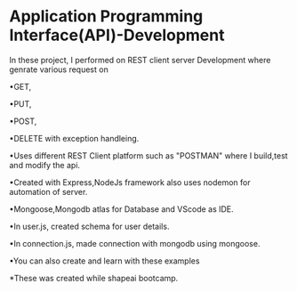 # Application Programming Interface(API)-Development

In these project, I performed on REST client server Development where genrate various request on 

•GET,

•PUT,

•POST,

•DELETE with exception handleing.

•Uses different REST Client platform such as "POSTMAN" where I build,test and modify the api.

•Created with Express,NodeJs framework also uses nodemon for automation of server.

•Mongoose,Mongodb atlas for Database and VScode as IDE.

•In user.js, created schema for user details.

•In connection.js, made connection with mongodb using mongoose.

•You can also create and learn with these examples

*These was created while shapeai bootcamp.
